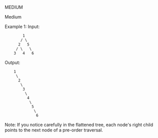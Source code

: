 MEDIUM

Medium

Example 1:
Input: 

		    1
		   / \
		  2   5
		 / \   \
		3   4   6

Output:

		1
		 \
		  2
		   \
		    3
		     \
		      4
		       \
		        5
		         \
		          6

Note:
If you notice carefully in the flattened tree, each node's right child points to the next node of a pre-order traversal.